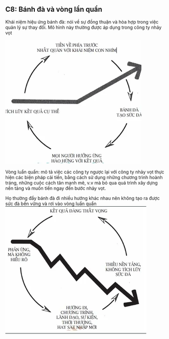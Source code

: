 ## C8: Bánh đà và vòng lẩn quẩn
Khái niệm hiệu ứng bánh đà: nói về sự đồng thuận và hòa hợp trong việc quản lý sự thay đổi. Mô hình này thường được áp dụng trong công ty nhảy vọt

![image](./img/banhda.png)


Vòng luẩn quẩn: mô tả việc các công ty ngược lại với công ty nhảy vọt thực hiện các biện pháp cải tiến, bằng cách sử dụng những chương trình hoành tráng,
những cuộc cách tân mạnh mẽ, v.v mà bỏ qua quá trình xây dựng nền tảng và muốn tiến ngay đến bước nhảy vọt. 

Họ thường đẩy bánh đà đi nhiều hướng khác nhau nên không tạo ra được sức đà bền vững và rơi vào vòng luẩn quẩn
![image](./img/vonglanquan.png)
